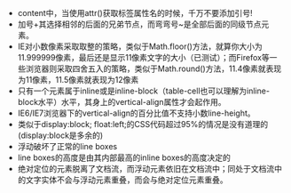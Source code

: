 * content中，当使用attr()获取标签属性名的时候，千万不要添加引号!
* 加号+其选择相邻的后面的兄弟节点，而弯弯号~是全部后面的同级节点元素。
* IE对小数像素采取取整的策略，类似于Math.floor()方法，就算你大小为11.999999像素，最后还是显示11像素文字的大小（已测试）；而Firefox等一些浏览器则采取四舍五入的策略，类似于Math.round()方法，11.4像素就表现为11像素，11.5像素就表现为12像素
* 只有一个元素属于inline或是inline-block（table-cell也可以理解为inline-block水平）水平，其身上的vertical-align属性才会起作用。
* IE6/IE7浏览器下的vertical-align的百分比值不支持小数line-height。
* 类似于display:block; float:left;的CSS代码超过95%的情况是没有道理的(display:block是多余的)
* 浮动破坏了正常的line boxes
* line boxes的高度是由其内部最高的inline boxes的高度决定的
* 绝对定位的元素脱离了文档流，而浮动元素依旧在文档流中；同处于文档流中的文字实体不会与浮动元素重叠，而会与绝对定位元素重叠。